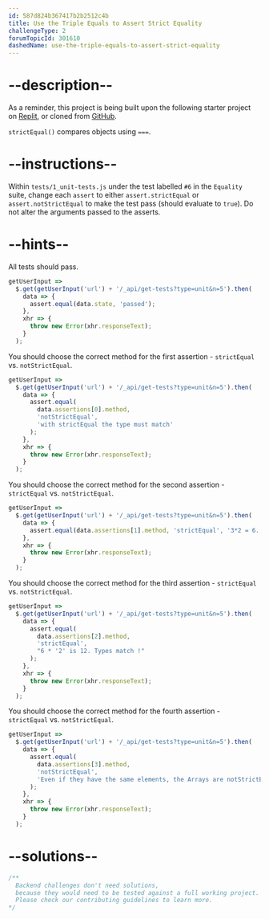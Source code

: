 ```yaml
---
id: 587d824b367417b2b2512c4b
title: Use the Triple Equals to Assert Strict Equality
challengeType: 2
forumTopicId: 301610
dashedName: use-the-triple-equals-to-assert-strict-equality
---
```


# --description--

As a reminder, this project is being built upon the following starter project on [Replit](https://replit.com/github/freeCodeCamp/boilerplate-mochachai), or cloned from [GitHub](https://github.com/freeCodeCamp/boilerplate-mochachai/).

`strictEqual()` compares objects using `===`.

# --instructions--

Within `tests/1_unit-tests.js` under the test labelled `#6` in the `Equality` suite, change each `assert` to either `assert.strictEqual` or `assert.notStrictEqual` to make the test pass (should evaluate to `true`). Do not alter the arguments passed to the asserts.

# --hints--

All tests should pass.

```js
getUserInput =>
  $.get(getUserInput('url') + '/_api/get-tests?type=unit&n=5').then(
    data => {
      assert.equal(data.state, 'passed');
    },
    xhr => {
      throw new Error(xhr.responseText);
    }
  );
```

You should choose the correct method for the first assertion - `strictEqual` vs. `notStrictEqual`.

```js
getUserInput =>
  $.get(getUserInput('url') + '/_api/get-tests?type=unit&n=5').then(
    data => {
      assert.equal(
        data.assertions[0].method,
        'notStrictEqual',
        'with strictEqual the type must match'
      );
    },
    xhr => {
      throw new Error(xhr.responseText);
    }
  );
```

You should choose the correct method for the second assertion - `strictEqual` vs. `notStrictEqual`.

```js
getUserInput =>
  $.get(getUserInput('url') + '/_api/get-tests?type=unit&n=5').then(
    data => {
      assert.equal(data.assertions[1].method, 'strictEqual', '3*2 = 6...');
    },
    xhr => {
      throw new Error(xhr.responseText);
    }
  );
```

You should choose the correct method for the third assertion - `strictEqual` vs. `notStrictEqual`.

```js
getUserInput =>
  $.get(getUserInput('url') + '/_api/get-tests?type=unit&n=5').then(
    data => {
      assert.equal(
        data.assertions[2].method,
        'strictEqual',
        "6 * '2' is 12. Types match !"
      );
    },
    xhr => {
      throw new Error(xhr.responseText);
    }
  );
```

You should choose the correct method for the fourth assertion - `strictEqual` vs. `notStrictEqual`.

```js
getUserInput =>
  $.get(getUserInput('url') + '/_api/get-tests?type=unit&n=5').then(
    data => {
      assert.equal(
        data.assertions[3].method,
        'notStrictEqual',
        'Even if they have the same elements, the Arrays are notStrictEqual'
      );
    },
    xhr => {
      throw new Error(xhr.responseText);
    }
  );
```

# --solutions--

```js
/**
  Backend challenges don't need solutions, 
  because they would need to be tested against a full working project. 
  Please check our contributing guidelines to learn more.
*/
```
